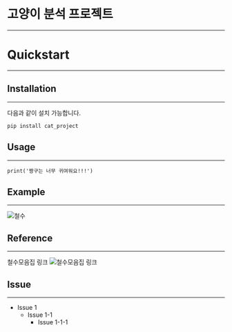 # 고양이 분석 프로젝트
--------------------
# Quickstart
------
## Installation
------------
다음과 같이 설치 가능합니다.
```
pip install cat_project
```
## Usage
-------
```
print('짱구는 너무 귀여워요!!!')
```
## Example
---------
![철수](https://postfiles.pstatic.net/MjAyMzAxMTRfMTg2/MDAxNjczNjc1NzU2NDQx.yGgK26BgisQgWcYUR-yH1sUsUPv6H6YRYs5xppi1j9kg.5QvezHjAkevufw-H405VUvVZx-wtujAB_QJwUfy608gg.JPEG.watergus99/%EC%B2%A0%EC%88%9819.jpg?type=w966)
## Reference
----------
철수모음집 링크
![철수모음집 링크](https://blog.naver.com/watergus99/222984140692)
## Issue
-------------
- Issue 1
  - Issue 1-1
    - Issue 1-1-1

